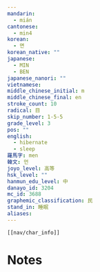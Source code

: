 ```yaml
---
mandarin:
  - mián
cantonese:
  - min4
korean:
  - 면
korean_native: ""
japanese:
  - MIN
  - BEN
japanese_nanori: ""
vietnamese:
middle_chinese_initial: m
middle_chinese_final: en
stroke_count: 10
radical: 目
skip_number: 1-5-5
grade_level: 3
pos: ""
english:
  - hibernate
  - sleep
羅馬字: men
韓文: 먼
joyo_level: 高等
hsk_level: ""
hanmun_edu_level: 中
danayo_id: 3204
mc_id: 3688
graphemic_classification: 民
stand_in: 睡眠
aliases:
---
```

```meta-bind-embed
[[nav/char_info]]
```

# Notes
